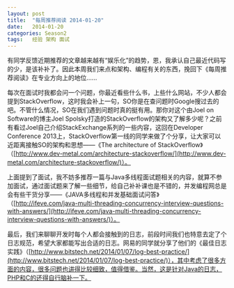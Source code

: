 ```yaml
---
layout: post
title:  "每周推荐阅读 2014-01-20"
date:   2014-01-20
categories: Season2 
tags:   经验 架构 面试
---
```


有同学反馈近期推荐的文章越来越有“娱乐化”的趋势，恩，我承认自己最近代码写的少，是该补补了。因此本周我们来点和架构、编程有关的东西，挽回下《每周推荐阅读》在专业方向上的地位……

每次在面试时我都会问一个问题，你最近看些什么书，上些什么网站，不少人都会提到StackOverflow，这时我会补上一句，SO你是在查问题时Google搜过去的吧。不管什么情况，SO在我们遇到问题时真的挺有用。那你对这个由Joel on Software的博主Joel Spolsky打造的StackOverflow的架构又了解多少呢？之前有看过Joel自己介绍StackExchange系列的一些内容，这回在Developer Conference 2013上，StackOverflow第一线的同学来做了个分享，让大家可以近距离接触SO的架构和思想——《The architecture of StackOverflow》（[http://www.dev-metal.com/architecture-stackoverflow/](http://www.dev-metal.com/architecture-stackoverflow/)）。

上面提到了面试，我不妨多推荐一篇与Java多线程面试题相关的内容，就算不参加面试，通过面试题来了解一些细节，给自己补补课也是不错的，并发编程网总是会有些干货分享——《JAVA多线程和并发基础面试问答》（[http://ifeve.com/java-multi-threading-concurrency-interview-questions-with-answers/](http://ifeve.com/java-multi-threading-concurrency-interview-questions-with-answers/)）。

最后，我们来聊聊开发时每个人都会接触到的日志，前段时间我们也特意去定了个日志规范，希望大家都能写出合适的日志。网易的同学就分享了他们的《最佳日志实践》（[http://www.bitstech.net/2014/01/07/log-best-practice/](http://www.bitstech.net/2014/01/07/log-best-practice/)），其中考虑了很多方面的内容，很多问题也讲得比较细致，值得借鉴。当然，这是针对Java的日志，PHP和C的还得自行脑补一下。